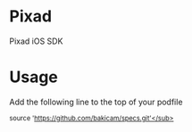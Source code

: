 # Pixad
Pixad iOS SDK

# Usage
Add the following line to the top of your podfile

<sub>source 'https://github.com/bakicam/specs.git'</sub>

